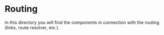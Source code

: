 # Routing

In this directory you will find the components in connection with the routing (links, route resolver, etc.).
